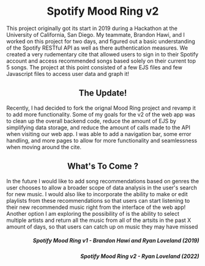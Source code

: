 <h1 align="center"> Spotify Mood Ring v2 </h1>
  
<p> This project originally got its start in 2019 during a Hackathon at the University of California, San Diego. My teammate, Brandon Hawi, and I worked on this project for two days, and figured out a basic understanding of the Spotify RESTful API as well as there authentication measures. We created a very rudementary cite that allowed users to sign in to their Spotify account and access recommended songs based solely on their current top 5 songs. The project at this point consisted of a few EJS files and few Javascript files to access user data and graph it! </p>
  
  <h2 align="center"> The Update! </h2>
  
<p> Recently, I had decided to fork the orignal Mood Ring project and revamp it to add more functionality. Some of my goals for the v2 of the web app was to clean up the overall backend code, reduce the amount of EJS by simplifying data storage, and reduce the amount of calls made to the API when visiting our web app. I was able to add a navigation bar, some error handling, and more pages to allow for more functionality and seamlessness when moving around the cite. </p>
  
  <h2 align="center"> What's To Come ? </h2>
 
  <p> In the future I would like to add song recommendations based on genres the user chooses to allow a broader scope of data analysis in the user's search for new music. I would also like to incorporate the ability to make or edit playlists from these recommendations so that users can start listening to their new recommended music right from the interface of the web app! Another option I am exploring the possibility of is the ability to select multiple artists and return all the music from all of the artsits in the past X amount of days, so that users can catch up on music they may have missed </p>

  <h5 align="right"> Spotify Mood Ring v1 - Brandon Hawi and Ryan Loveland (2019) </h5>
  <h5 align="right"> Spotify Mood Ring v2 - Ryan Loveland (2022) </h5>

